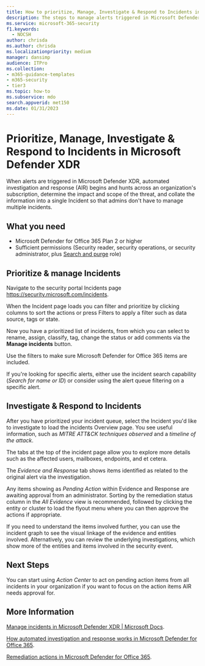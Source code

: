 ```yaml
---
title: How to prioritize, Manage, Investigate & Respond to Incidents in Microsoft Defender XDR
description: The steps to manage alerts triggered in Microsoft Defender XDR. Automated investigation and response (AIR) hunt across the subscription and determines the impact and scope of a threat, and combines the information into a single Incident.
ms.service: microsoft-365-security
f1.keywords:
  - NOCSH
author: chrisda
ms.author: chrisda
ms.localizationpriority: medium
manager: dansimp
audience: ITPro
ms.collection:
- m365-guidance-templates
- m365-security
- tier3
ms.topic: how-to
ms.subservice: mdo
search.appverid: met150
ms.date: 01/31/2023
---
```


# Prioritize, Manage, Investigate & Respond to Incidents in Microsoft Defender XDR

When alerts are triggered in Microsoft Defender XDR, automated investigation and response (AIR) begins and hunts across an organization's subscription, determine the impact and scope of the threat, and collate the information into a single Incident so that admins don't have to manage multiple incidents.

## What you need

- Microsoft Defender for Office 365 Plan 2 or higher
- Sufficient permissions (Security reader, security operations, or security administrator, plus [Search and purge](../mdo-portal-permissions.md) role)

## Prioritize & manage Incidents

Navigate to the security portal Incidents page <https://security.microsoft.com/incidents>.

When the Incident page loads you can filter and prioritize by clicking columns to sort the actions or press Filters to apply a filter such as data source, tags or state.

Now you have a prioritized list of incidents, from which you can select to rename, assign, classify, tag, change the status or add comments via the **Manage incidents** button.

Use the filters to make sure Microsoft Defender for Office 365 items are included.

If you're looking for specific alerts, either use the incident search capability (*Search for name or ID*) or consider using the alert queue filtering on a specific alert.

## Investigate & Respond to Incidents

After you have prioritized your incident queue, select the Incident you'd like to investigate to load the incidents Overview page. You see useful information, such as *MITRE ATT&CK techniques observed* and a *timeline of the attack*.

The tabs at the top of the incident page allow you to explore more details such as the affected users, mailboxes, endpoints, and et cetera.

The *Evidence and Response* tab shows items identified as related to the original alert via the investigation.

Any items showing as *Pending Action* within Evidence and Response are awaiting approval from an administrator. Sorting by the remediation status column in the *All Evidence* view is recommended, followed by clicking the entity or cluster to load the flyout menu where you can then approve the actions if appropriate.

If you need to understand the items involved further, you can use the incident graph to see the visual linkage of the evidence and entities involved. Alternatively, you can review the underlying investigations, which show more of the entities and items involved in the security event.

## Next Steps

You can start using *Action Center* to act on pending action items from all incidents in your organization if you want to focus on the action items AIR needs approval for.

## More Information

[Manage incidents in Microsoft Defender XDR | Microsoft Docs](../../defender/manage-incidents.md).

[How automated investigation and response works in Microsoft Defender for Office 365](../air-about-office.md).

[Remediation actions in Microsoft Defender for Office 365](../air-remediation-actions.md).
